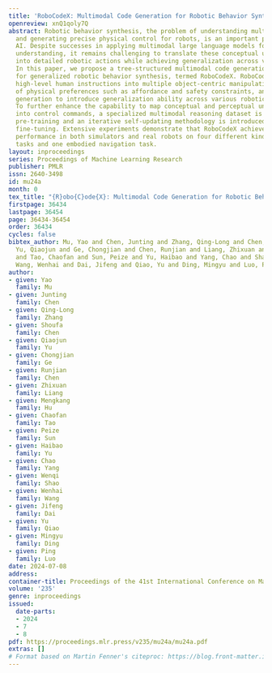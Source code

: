 ```yaml
---
title: 'RoboCodeX: Multimodal Code Generation for Robotic Behavior Synthesis'
openreview: xnQ1qoly7Q
abstract: Robotic behavior synthesis, the problem of understanding multimodal inputs
  and generating precise physical control for robots, is an important part of Embodied
  AI. Despite successes in applying multimodal large language models for high-level
  understanding, it remains challenging to translate these conceptual understandings
  into detailed robotic actions while achieving generalization across various scenarios.
  In this paper, we propose a tree-structured multimodal code generation framework
  for generalized robotic behavior synthesis, termed RoboCodeX. RoboCodeX decomposes
  high-level human instructions into multiple object-centric manipulation units consisting
  of physical preferences such as affordance and safety constraints, and applies code
  generation to introduce generalization ability across various robotics platforms.
  To further enhance the capability to map conceptual and perceptual understanding
  into control commands, a specialized multimodal reasoning dataset is collected for
  pre-training and an iterative self-updating methodology is introduced for supervised
  fine-tuning. Extensive experiments demonstrate that RoboCodeX achieves state-of-the-art
  performance in both simulators and real robots on four different kinds of manipulation
  tasks and one embodied navigation task.
layout: inproceedings
series: Proceedings of Machine Learning Research
publisher: PMLR
issn: 2640-3498
id: mu24a
month: 0
tex_title: "{R}obo{C}ode{X}: Multimodal Code Generation for Robotic Behavior Synthesis"
firstpage: 36434
lastpage: 36454
page: 36434-36454
order: 36434
cycles: false
bibtex_author: Mu, Yao and Chen, Junting and Zhang, Qing-Long and Chen, Shoufa and
  Yu, Qiaojun and Ge, Chongjian and Chen, Runjian and Liang, Zhixuan and Hu, Mengkang
  and Tao, Chaofan and Sun, Peize and Yu, Haibao and Yang, Chao and Shao, Wenqi and
  Wang, Wenhai and Dai, Jifeng and Qiao, Yu and Ding, Mingyu and Luo, Ping
author:
- given: Yao
  family: Mu
- given: Junting
  family: Chen
- given: Qing-Long
  family: Zhang
- given: Shoufa
  family: Chen
- given: Qiaojun
  family: Yu
- given: Chongjian
  family: Ge
- given: Runjian
  family: Chen
- given: Zhixuan
  family: Liang
- given: Mengkang
  family: Hu
- given: Chaofan
  family: Tao
- given: Peize
  family: Sun
- given: Haibao
  family: Yu
- given: Chao
  family: Yang
- given: Wenqi
  family: Shao
- given: Wenhai
  family: Wang
- given: Jifeng
  family: Dai
- given: Yu
  family: Qiao
- given: Mingyu
  family: Ding
- given: Ping
  family: Luo
date: 2024-07-08
address:
container-title: Proceedings of the 41st International Conference on Machine Learning
volume: '235'
genre: inproceedings
issued:
  date-parts:
  - 2024
  - 7
  - 8
pdf: https://proceedings.mlr.press/v235/mu24a/mu24a.pdf
extras: []
# Format based on Martin Fenner's citeproc: https://blog.front-matter.io/posts/citeproc-yaml-for-bibliographies/
---
```

